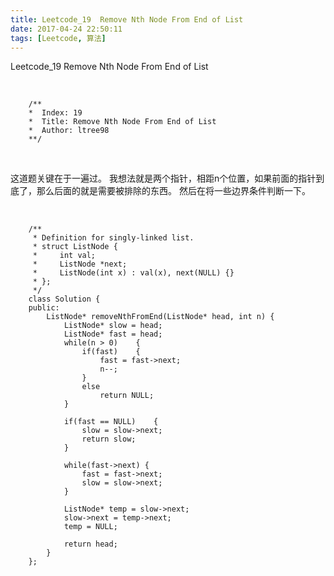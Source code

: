```yaml
---
title: Leetcode_19  Remove Nth Node From End of List
date: 2017-04-24 22:50:11
tags: [Leetcode, 算法]
---
```


Leetcode_19  Remove Nth Node From End of List


<!-- more -->
<br/>


        /**
        *  Index: 19
        *  Title: Remove Nth Node From End of List
        *  Author: ltree98
        **/


<br/>


这道题关键在于一遍过。
我想法就是两个指针，相距n个位置，如果前面的指针到底了，那么后面的就是需要被排除的东西。
然后在将一些边界条件判断一下。



<br/>


        /**
         * Definition for singly-linked list.
         * struct ListNode {
         *     int val;
         *     ListNode *next;
         *     ListNode(int x) : val(x), next(NULL) {}
         * };
         */
        class Solution {
        public:
            ListNode* removeNthFromEnd(ListNode* head, int n) {
                ListNode* slow = head;
                ListNode* fast = head;
                while(n > 0)    {
                    if(fast)    {
                        fast = fast->next;
                        n--;                
                    }
                    else
                        return NULL;
                }
        
                if(fast == NULL)    {
                    slow = slow->next;
                    return slow;
                }
        
                while(fast->next) {
                    fast = fast->next;
                    slow = slow->next;
                }
            
                ListNode* temp = slow->next;
                slow->next = temp->next;
                temp = NULL;
                
                return head;
            }
        };